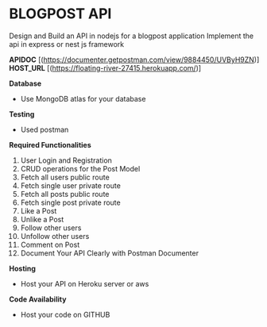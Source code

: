 # BLOGPOST API
Design and Build an API in nodejs  for a blogpost application
Implement the api in express or nest js framework

**APIDOC** [(https://documenter.getpostman.com/view/9884450/UVByH9ZN)]
**HOST_URL** [(https://floating-river-27415.herokuapp.com/)]


**Database**
- Use MongoDB atlas for your database

**Testing**
- Used postman

**Required Functionalities**
1. User Login and Registration
2. CRUD operations for the Post Model
3. Fetch all users public route
4. Fetch single user private route
5. Fetch all posts public route
6. Fetch single post private route
7. Like a Post
8. Unlike a Post
9. Follow other users
10. Unfollow other users
11. Comment on Post
12. Document Your API Clearly with Postman Documenter


**Hosting**
- Host your API on Heroku server or aws

**Code Availability**
- Host your code on GITHUB




